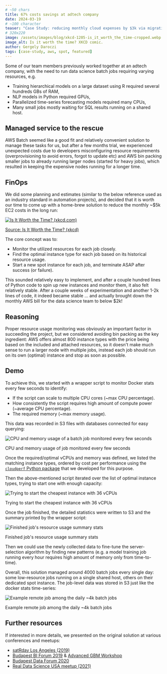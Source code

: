 ```yaml
---
# ~50 chars
title: 67% costs savings at adtech company
date: 2024-03-19
# ~100 character
teaser: "Case Study: reducing monthly cloud expenses by $3k via migrating from AWS Batch to self-managed instances."
# 320x220
image: /assets/images/blog/xkcd-1205-is_it_worth_the_time-cropped.webp
image_alt: Is it worth the time? XKCD comic.
author: Gergely Daroczi
tags: [case-study, aws, spot, featured]
---
```


Some of our team members previously worked together at an adtech
company, with the need to run data science batch jobs requiring
varying resources, e.g.

- Training hierarchical models on a large dataset using R required
  several hundreds GBs of RAM,
- NLP models in Python required GPUs,
- Parallelized time-series forecasting models required many CPUs,
- Many small jobs mostly waiting for SQL results running on a shared
  host.

## Managed service to the rescue

AWS Batch seemed like a good fit and relatively convenient solution to
manage these tasks for us, but after a few months trial, we
experienced unexpected costs due to developers misconfiguring resource
requirements (overprovisioning to avoid errors, forgot to update etc)
and AWS bin packing smaller jobs to already running larger nodes
(started for heavy jobs), which resulted in keeping the expensive
nodes running for a longer time.

## FinOps

We did some planning and estimates (similar to the below reference
used as an industry standard in automation projects), and decided that
it is worth our time to come up with a home-brew solution to reduce
the monthly ~$5k EC2 costs in the long run:

<div class="text-center m-2.5 mt-8 mb-6">
  <a href="https://xkcd.com/1205/"
     target="_blank" rel="noopener"
     class="!no-underline">
    <img
      title="Is It Worth the Time? (xkcd.com)"
      src="/assets/images/blog/xkcd-1205-is_it_worth_the_time.png"
      class="w-full" />
    <p>Source: Is It Worth the Time? (xkcd)</p>
  </a>
</div>

The core concept was to:

- Monitor the utilized resources for each job closely.
- Find the optimal instance type for each job based on its historical
  resource usage.
- Start a new spot instance for each job, and terminate ASAP after
  success (or failure).

This sounded relatively easy to implement, and after a couple hundred
lines of Python code to spin up new instances and monitor them, it
also felt relatively stable. After a couple weeks of experimentation
and another 1-2k lines of code, it indeed became stable ... and
actually brought down the monthly AWS bill for the data science team
to below $2k!

## Reasoning

Proper resource usage monitoring was obviously an important factor in
succeeding the project, but we considered avoiding bin packing as the
key ingredient: AWS offers almost 800 instance types with the price
being based on the included and attached resources, so it doesn't make
much sense to run a larger node with multiple jobs, instead each job
should run on its own (optimal) instance and stop as soon as possible.

## Demo

To achieve this, we started with a wrapper script to monitor Docker
stats every few seconds to identify:

- If the script can scale to multiple CPU cores (~max CPU percentage).
- How consistently the script requires high amount of compute power
  (~average CPU percentage).
- The required memory (~max memory usage).

This data was recorded in S3 files with databases connected for easy
querying:

<div class="text-center m-2.5 mt-8 mb-6">
  <img class="zoomin"
    title="CPU and memory usage of a batch job monitored every few seconds"
    src="/assets/images/blog/adtech-usecase-job-metrics.png"/>
  <p>CPU and memory usage of job monitored every few seconds</p>
</div>

Once the required/optimal vCPUs and memory was defined, we listed the
matching instance types, ordered by cost per performance using the <a
href="https://github.com/bra-fsn/cloudperf" target="_blank"
rel="noopener"> `cloudperf` Python package</a> that we developed for
this purpose.

Then the above-mentioned script iterated over the list of optimal
instance types, trying to start one with enough capacity:

<div class="text-center m-2.5 mt-8 mb-6">
  <img class="zoomin"
    title="Trying to start the cheapest instance with 36 vCPUs"
    src="/assets/images/blog/adtech-usecase-run.png"/>
  <p>Trying to start the cheapest instance with 36 vCPUs</p>
</div>

Once the job finished, the detailed statistics were written to S3 and
the summary printed by the wrapper script:

<div class="text-center m-2.5 mt-8 mb-6">
  <img class="zoomin"
    title="Finished job's resource usage summary stats"
    src="/assets/images/blog/adtech-usecase-stopped.png"/>
  <p>Finished job's resource usage summary stats</p>
</div>

Then we could use the newly collected data to fine-tune the
server-selection algorithm by finding new patterns (e.g. a model
training job running every hour requires high amount of memory only
from time-to-time).

Overall, this solution managed around 4000 batch jobs every single
day: some low-resource jobs running on a single shared host, others on
their dedicated spot instance. The job-level data was stored in S3
just like the docker stats time-series:

<div class="text-center m-2.5 mt-8 mb-6">
  <img class="zoomin"
    title="Example remote job among the daily ~4k batch jobs"
    src="/assets/images/blog/adtech-usecase-jobs.png"/>
  <p>Example remote job among the daily ~4k batch jobs</p>
</div>

## Further resources

If interested in more details, we presented on the original solution
at various conferences and meetups:

- <a href="https://losangeles2019.satrdays.org/" target="_blank" rel="noopener">satRday Los Angeles (2019)</a>
- <a href="https://budapestbiforum.hu/2019/en/" target="_blank" rel="noopener">Budapest BI Forum 2019</a> & <a href="https://github.com/szilard/GBM-adv-workshop-Bp19" target="_blank" rel="noopener">Advanced GBM Workshop</a>
- <a href="https://budapestdata.hu/2020/en/" target="_blank" rel="noopener">Budapest Data Forum 2020</a>
- <a href="https://www.meetup.com/real-data-science-usa-r-meetup/" target="_blank" rel="noopener">Real Data Science USA meetup (2021)</a>
